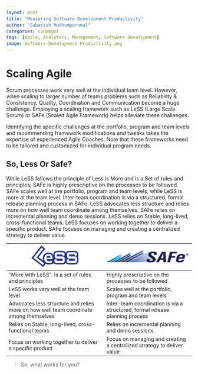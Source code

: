 ```yaml
---
layout: post
title: "Measuring Software Development Productivity"
author: "Sabarish Muthumperumal"
categories: codemgmt
tags: [Agile, Analytics, Management, Software Development]
image: Software-Development-Productivity.png
---
```


# Scaling Agile

Scrum processes work very well at the individual team level. However, when scaling to larger number of teams problems such as Reliability & Consistency, Quality, Coordination and Communication become a huge challenge. Employing a scaling framework such as LeSS (Large Scale Scrum) or SAFe (Scaled Agile Framework) helps alleviate these challenges.

Identifying the specific challenges at the portfolio, program and team levels and recommending framework modifications and tweaks takes the expertise of experienced Agile Coaches. Note that these frameworks need to be tailored and customized for individual program needs.

## So, Less Or Safe?

While LeSS follows the principle of Less is More and is a Set of rules and principles; SAFe is highly prescriptive on the processes to be followed. SAFe scales well at the portfolio, program and team levels, while LeSS is more at the team level. Inter-team coordination is via a structured, formal release planning process in SAFe. LeSS advocates less structure and relies more on how well team coordinate among themselves. SAFe relies on incremental planning and demo sessions. LeSS relies on Stable, long-lived, cross-functional teams. LeSS focuses on working together to deliver a specific product. SAFe focuses on managing and creating a centralized strategy to deliver value.

| ![](../assets/img/Less.png)                                                           | ![](../assets/img/SAFe.png)                                                  |
| ------------------------------------------------------------------------------------- | ---------------------------------------------------------------------------- |
| “More with LeSS”. Is a set of rules and principles                                    | Highly prescriptive on the processes to be followed                          |
| LeSS works very well at the team level                                                | Scales well at the portfolio, program and team levels                        |
| Advocates less structure and relies more on how well team coordinate among themselves | Inter-team coordination is via a structured, formal release planning process |
| Relies on Stable, long-lived, cross-functional teams                                  | Relies on incremental planning and demo sessions                             |
| Focus on working together to deliver a specific product                               | Focus on managing and creating a centralized strategy to deliver value       |

> So, what works for you?
